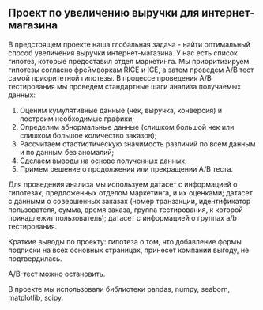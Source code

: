 ## Проект по увеличению выручки для интернет-магазина

В предстоящем проекте наша глобальная задача - найти оптимальный способ увеличения выручки интернет-магазина. У нас есть список гипотез, которые предоставил отдел маркетинга. Мы приоритизируем гипотезы согласно фреймворкам RICE и ICE, а затем проведем A/B тест самой приоритетной гипотезы. В процессе проведения А/В тестирования мы проведем стандартные шаги анализа получаемых данных:

1) Оценим кумулятивные данные (чек, выручка, конверсия) и построим необходимые графики;
2) Определим абнормальные данные (слишком большой чек или слишком большое количество заказов);
3) Рассчитаем стастистическую значимость различий по всем данным и по данным без аномалий;
4) Сделаем выводы на основе полученных данных;
5) Примем решение о продолжении или прекращении A/B теста. 

Для проведения анализа мы используем датасет с информацией о гипотезах, предложенных отделом маркетинга, и их оценками; датасет с данными о совершенных заказах (номер транзакции, идентификатор пользователя, сумма, время заказа, группа тестирования, к которой принадлежит пользователь); датасет с информацией о группах a/b тестирования.

Краткие выводы по проекту: гипотеза о том, что добавление формы подписки на всех основных страницах, принесет компании выгоду, не подтвердилась.

A/B-тест можно остановить.

В проекте мы использовали библиотеки pandas, numpy, seaborn, matplotlib, scipy.
